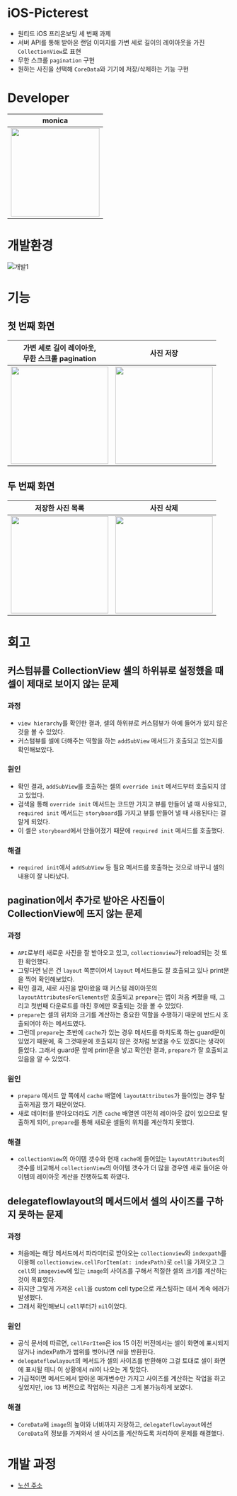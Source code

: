 # iOS-Picterest
- 원티드 iOS 프리온보딩 세 번째 과제
- 서버 API를 통해 받아온 랜덤 이미지를 가변 세로 길이의 레이아웃을 가진 `CollectionView`로 표현
- 무한 스크롤 `pagination` 구현
- 원하는 사진을 선택해 `CoreData`와 기기에 저장/삭제하는 기능 구현



# Developer
|monica|
|--|
|[<img src="https://user-images.githubusercontent.com/66169740/177245353-2c07bcd1-ffee-4d2d-923b-f1867aba606d.png" width="200">](https://github.com/3dots3craters)|




# 개발환경
![개발1](https://img.shields.io/badge/iOS-13.0+-silver)


# 기능
## 첫 번째 화면
|가변 세로 길이 레이아웃,<br>무한 스크롤 pagination|사진 저장|
|--|--|
|<img src="https://github.com/3dots3craters/ios-wanted-Picterest/blob/main/screenshot/%EC%82%AC%EC%A7%84%EB%AA%A9%EB%A1%9D%EA%B3%BC%ED%8E%98%EC%9D%B4%EC%A7%80%EB%84%A4%EC%9D%B4%EC%85%98.gif" width="220">|<img src="https://github.com/3dots3craters/ios-wanted-Picterest/blob/main/screenshot/%EC%82%AC%EC%A7%84%EC%A0%80%EC%9E%A5.gif" width="220">|
## 두 번째 화면
|저장한 사진 목록|사진 삭제|
|--|--|
|<img src="https://github.com/3dots3craters/ios-wanted-Picterest/blob/main/screenshot/%EC%A0%80%EC%9E%A5%ED%95%9C%EC%82%AC%EC%A7%84%ED%91%9C%EC%8B%9C.gif" width="220">|<img src="https://github.com/3dots3craters/ios-wanted-Picterest/blob/main/screenshot/%EC%82%AC%EC%A7%84%EC%82%AD%EC%A0%9C.gif" width="220">|

# 회고
## 커스텀뷰를 CollectionView 셀의 하위뷰로 설정했을 때 셀이 제대로 보이지 않는 문제
### 과정
- `view hierarchy`를 확인한 결과, 셀의 하위뷰로 커스텀뷰가 아예 들어가 있지 않은 것을 볼 수 있었다.
- 커스텀뷰를 셀에 더해주는 역할을 하는 `addSubView` 메서드가 호출되고 있는지를 확인해보았다.
### 원인
- 확인 결과, `addSubView`를 호출하는 셀의 `override init` 메서드부터 호출되지 않고 있었다.
- 검색을 통해 `override init` 메서드는 코드만 가지고 뷰를 만들어 낼 때 사용되고, `required init` 메서드는 `storyboard`를 가지고 뷰를 만들어 낼 때 사용된다는 걸 알게 되었다.
- 이 셀은 `storyboard`에서 만들어졌기 때문에 `required init` 메서드를 호출했다.
### 해결
- `required init`에서 `addSubView` 등 필요 메서드를 호출하는 것으로 바꾸니 셀의 내용이 잘 나타났다. 

## pagination에서 추가로 받아온 사진들이 CollectionView에 뜨지 않는 문제
### 과정
- `API`로부터 새로운 사진을 잘 받아오고 있고, `collectionview`가 reload되는 것 또한 확인했다. 
- 그렇다면 남은 건 `layout` 쪽뿐이어서 `layout` 메서드들도 잘 호출되고 있나 print문을 찍어 확인해보았다. 
- 확인 결과, 새로 사진을 받아왔을 때 커스텀 레이아웃의 `layoutAttributesForElements`만 호출되고 `prepare`는 앱이 처음 켜졌을 때, 그리고 첫번째 다운로드를 마친 후에만 호출되는 것을 볼 수 있었다. 
- `prepare`는 셀의 위치와 크기를 계산하는 중요한 역할을 수행하기 때문에 반드시 호출되어야 하는 메서드였다. 
- 그런데 `prepare`는 초반에 `cache`가 있는 경우 메서드를 마치도록 하는 guard문이 있었기 때문에, 혹 그것때문에 호출되지 않은 것처럼 보였을 수도 있겠다는 생각이 들었다. 그래서 guard문 앞에 print문을 넣고 확인한 결과, `prepare`가 잘 호출되고 있음을 알 수 있었다. 


### 원인

- `prepare` 메서드 앞 쪽에서 `cache` 배열에 `layoutAttributes`가 들어있는 경우 탈출하게끔 했기 때문이었다. 
- 새로 데이터를 받아오더라도 기존 `cache` 배열엔 여전히 레이아웃 값이 있으므로 탈출하게 되어, `prepare`를 통해 새로운 셀들의 위치를 계산하지 못했다. 

### 해결

- `collectionView`의 아이템 갯수와 현재 `cache`에 들어있는 `layoutAttributes`의 갯수를 비교해서 `collectionView`의 아이템 갯수가 더 많을 경우엔 새로 들어온 아이템의 레이아웃 계산을 진행하도록 하였다.

## delegateflowlayout의 메서드에서 셀의 사이즈를 구하지 못하는 문제
### 과정
- 처음에는 해당 메서드에서 파라미터로 받아오는 `collectionview`와 `indexpath`를 이용해 `collectionview.cellForItem(at: indexPath)`로 `cell`을 가져오고 그 `cell`의 `imageview`에 있는 `image`의 사이즈를 구해서 적절한 셀의 크기를 계산하는 것이 목표였다.
- 하지만 그렇게 가져온 `cell`을 custom cell type으로 캐스팅하는 데서 계속 에러가 발생했다. 
- 그래서 확인해보니 `cell`부터가 `nil`이었다. 
### 원인
- 공식 문서에 따르면, `cellForItem`은 ios 15 이전 버전에서는 셀이 화면에 표시되지 않거나 indexPath가 범위를 벗어나면 nil을 반환한다.
- `delegateflowlayout`의 메서드가 셀의 사이즈를 반환해야 그걸 토대로 셀이 화면에 표시될 테니 이 상황에서 nil이 나오는 게 맞았다.
- 가급적이면 메서드에서 받아온 매개변수만 가지고 사이즈를 계산하는 작업을 하고 싶었지만, ios 13 버전으로 작업하는 지금은 그게 불가능하게 보였다.
### 해결
- `CoreData`에 `image`의 높이와 너비까지 저장하고, `delegateflowlayout`에선 `CoreData`의 정보를 가져와서 셀 사이즈를 계산하도록 처리하여 문제를 해결했다.

# 개발 과정
- [노션 주소](https://broken-redcurrant-2ce.notion.site/0a1d9cca36ed4e98a4c264105feb208d)
